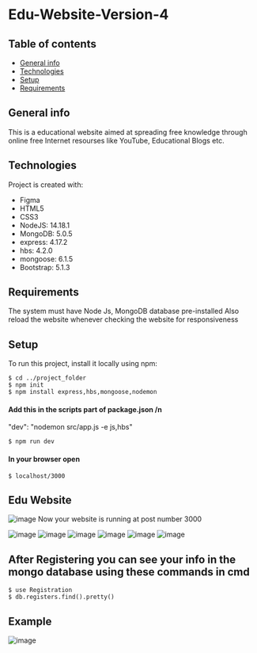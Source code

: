 # Edu-Website-Version-4


## Table of contents
* [General info](#general-info)
* [Technologies](#technologies)
* [Setup](#setup)
* [Requirements](#requirements)

## General info
This is a educational website aimed at spreading free knowledge through online free Internet resourses like YouTube, Educational Blogs etc. 

## Technologies
Project is created with:
* Figma
* HTML5
* CSS3
* NodeJS: 14.18.1
* MongoDB: 5.0.5
* express: 4.17.2
* hbs: 4.2.0
* mongoose: 6.1.5
* Bootstrap: 5.1.3

## Requirements
The system must have Node Js, MongoDB database pre-installed
Also reload the website whenever checking the website for responsiveness

## Setup
To run this project, install it locally using npm:
```
$ cd ../project_folder
$ npm init
$ npm install express,hbs,mongoose,nodemon
```
#### Add this in the scripts part of package.json /n
"dev": "nodemon src/app.js -e js,hbs"

```
$ npm run dev
```
#### In your browser open

```
$ localhost/3000
```
## Edu Website
![image](https://user-images.githubusercontent.com/77961609/153601475-10241e5c-b323-4a91-845a-ace2e40c904c.png)
Now your website is running at post number 3000

![image](https://user-images.githubusercontent.com/77961609/153601613-8470d5ff-f375-4b3f-b88e-04dcdff055eb.png)
![image](https://user-images.githubusercontent.com/77961609/153601649-3343ae18-49a8-4e2c-bb15-477ea976ca4c.png)
![image](https://user-images.githubusercontent.com/77961609/153601728-3fbca683-8c3f-4c6a-87d9-e8fcaba9f35d.png)
![image](https://user-images.githubusercontent.com/77961609/153601760-ccd2dc85-50a0-431f-8346-0e705b89c507.png)
![image](https://user-images.githubusercontent.com/77961609/153601836-ca6dc11d-ec21-4031-b55f-e1ca2a75ce7c.png)
![image](https://user-images.githubusercontent.com/77961609/153602528-5a1cece3-2dea-40f3-9cb0-004c2ffc02d0.png)

## After Registering you can see your info in the mongo database using these commands in cmd
```
$ use Registration
$ db.registers.find().pretty()
```
## Example 
![image](https://user-images.githubusercontent.com/77961609/153602477-9b31af76-64c0-461d-9d78-f2ee6ca3cfc7.png)
